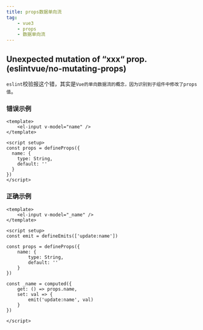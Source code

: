 ```yaml
---
title: props数据单向流
tag: 
    - vue3
    - props
    - 数据单向流
---
```


## Unexpected mutation of “xxx“ prop.(eslintvue/no-mutating-props)

`eslint`校验报这个错，其实是`Vue的单向数据流的概念，因为识别到子组件中修改了props值`。

### 错误示例

```vue
<template>
    <el-input v-model="name" />
</template>

<script setup>
const props = defineProps({
  name: {
    type: String,
    default: ''
  }
})
</script>
```

### 正确示例

```vue
<template>
    <el-input v-model="_name" />
</template>

<script setup>
const emit = defineEmits(['update:name'])

const props = defineProps({
    name: {
        type: String,
        default: ''
    }
})

const _name = computed({
    get: () => props.name,
    set: val => {
        emit('update:name', val)
    }
})

</script>
```